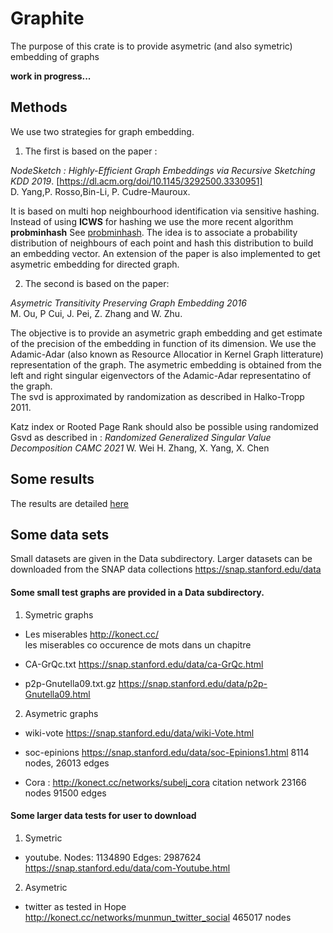 # Graphite

The purpose of this crate is to provide asymetric (and also symetric) embedding of graphs

**work in progress...**
## Methods

We use two strategies for graph embedding.
1. The first is based on the paper : 

*NodeSketch : Highly-Efficient Graph Embeddings via Recursive Sketching KDD 2019*.  [https://dl.acm.org/doi/10.1145/3292500.3330951]  
    D. Yang,P. Rosso,Bin-Li, P. Cudre-Mauroux. 

It is based on multi hop neighbourhood identification via sensitive hashing.  
Instead of using **ICWS** for hashing we use the more recent algorithm **probminhash** See [probminhash](https://arxiv.org/abs/1911.00675).
The idea is to associate a probability distribution of neighbours of each point and hash this distribution to build an embedding vector.
An extension of the paper is also implemented to get asymetric embedding for directed graph.

2. The second is based on the paper:
   
*Asymetric Transitivity Preserving Graph Embedding 2016*  
    M. Ou, P Cui, J. Pei, Z. Zhang and W. Zhu.

The objective is to provide an asymetric graph embedding and get estimate of the precision of the embedding in function of its dimension.
We use the Adamic-Adar (also known as Resource Allocatior in Kernel Graph litterature) representation of the graph.
The asymetric embedding is obtained from the left and right singular eigenvectors of the Adamic-Adar representatino of the graph.  
The svd is approximated by randomization as described in Halko-Tropp 2011. 

Katz index or Rooted Page Rank should also be possible using randomized Gsvd as described in :
 *Randomized Generalized Singular Value Decomposition CAMC 2021*
    W. Wei H. Zhang, X. Yang, X. Chen

## Some results

The results are detailed [here](./resultats.md)

## Some data sets



Small datasets are given in the Data subdirectory. Larger datasets can 
be downloaded from the SNAP data collections <https://snap.stanford.edu/data>



#### Some small test graphs are provided in a Data subdirectory.


1. Symetric graphs 

* Les miserables  <http://konect.cc/>   
    les miserables  co occurence de mots dans un chapitre

* CA-GrQc.txt       <https://snap.stanford.edu/data/ca-GrQc.html>
*   p2p-Gnutella09.txt.gz   <https://snap.stanford.edu/data/p2p-Gnutella09.html>

2. Asymetric graphs
   
*   wiki-vote               <https://snap.stanford.edu/data/wiki-Vote.html>
*   soc-epinions            <https://snap.stanford.edu/data/soc-Epinions1.html>
        8114 nodes, 26013 edges
   
* Cora : <http://konect.cc/networks/subelj_cora>
        citation network 23166 nodes 91500 edges

#### Some larger data tests for user to download

1. Symetric 

* youtube.  Nodes: 1134890 Edges: 2987624 <https://snap.stanford.edu/data/com-Youtube.html>

2. Asymetric
   
* twitter as tested in Hope  <http://konect.cc/networks/munmun_twitter_social>
        465017 nodes